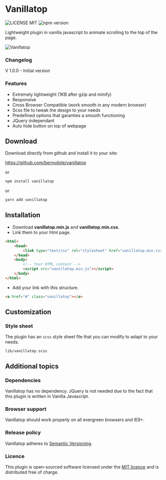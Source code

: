 # Vanillatop

![LICENSE MIT](https://img.shields.io/npm/l/vanillatop.svg)
![npm version](https://img.shields.io/npm/v/vanillatop.svg)

Lightweight plugin in vanilla javascript to animate scrolling to the top of the page.

![Vanillatop](https://www.russianconcept.ch/cloud/github/vanillatop/img/vanillatop.png)

### Changelog

V 1.0.0 - Initial version

### Features

-   Extremely lightweight (1KB after gzip and minify)
-   Responsive
-   Cross Browser Compatible (work smooth in any modern browser)
-   Scss file to tweak the design to your needs
-   Predefined options that garanties a smooth functioning
-   JQuery independant
-   Auto hide button on top of webpage

## Download

Download directly from github and install it to your site:

<https://github.com/bernydole/vanillatop>

or

```bash
npm install vanillatop
```

or

```bash
yarn add vanillatop
```

## Installation

-   Download **vanillatop.min.js** and **vanillatop.min.css**.
-   Link them to your html page.

```html
<html>
	<head>
		<link type="text/css" rel="stylesheet" href="vanillatop.min.css" />
	</head>
	<body>
		<!-- Your HTML content -->
		<script src="vanillatop.min.js"></script>
	</body>
</html>
```

-   Add your link with this structure.

```html
<a href="#" class="vanillatop"></a>
```

## Customization

### Style sheet

The plugin has an `scss` style sheet file that you can modify to adapt to your needs.

`lib/vanillatop.scss`

## Additional topics

### Dependencies

Vanillatop has no dependency. JQuery is not needed due to the fact that this plugin is written in Vanilla Javascript.

### Browser support

Vanillatop should work properly on all evergreen browsers and IE9+.

### Release policy

Vanillatop adheres to [Semantic Versioning](https://semver.org/).

### Licence

This plugin is open-sourced software licensed under the [MIT licence](https://opensource.org/licenses/MIT) and is distributed free of charge.
